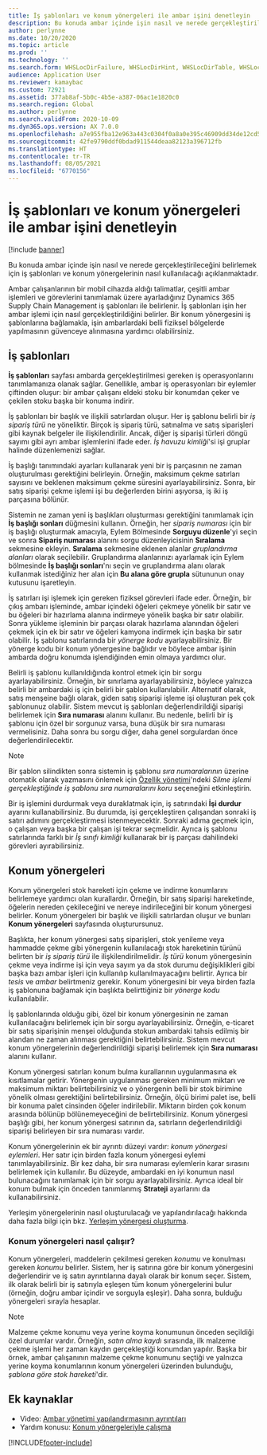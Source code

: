 ```yaml
---
title: İş şablonları ve konum yönergeleri ile ambar işini denetleyin
description: Bu konuda ambar içinde işin nasıl ve nerede gerçekleştirileceğini belirlemek için iş şablonları ve konum yönergelerinin nasıl kullanılacağı açıklanmaktadır.
author: perlynne
ms.date: 10/20/2020
ms.topic: article
ms.prod: ''
ms.technology: ''
ms.search.form: WHSLocDirFailure, WHSLocDirHint, WHSLocDirTable, WHSLocDirTableUOM, WHSRFMenuItem, WHSWork, WHSWorkClass, WHSWorkPool, WHSWorkTemplateTable
audience: Application User
ms.reviewer: kamaybac
ms.custom: 72921
ms.assetid: 377ab8af-5b0c-4b5e-a387-06ac1e1820c0
ms.search.region: Global
ms.author: perlynne
ms.search.validFrom: 2020-10-09
ms.dyn365.ops.version: AX 7.0.0
ms.openlocfilehash: a7e955fba12e963a443c0304f0a8a0e395c46909dd34de12cd51fa9788491786
ms.sourcegitcommit: 42fe9790ddf0bdad911544deaa82123a396712fb
ms.translationtype: HT
ms.contentlocale: tr-TR
ms.lasthandoff: 08/05/2021
ms.locfileid: "6770156"
---
```

# <a name="control-warehouse-work-by-using-work-templates-and-location-directives"></a>İş şablonları ve konum yönergeleri ile ambar işini denetleyin

[!include [banner](../includes/banner.md)]

Bu konuda ambar içinde işin nasıl ve nerede gerçekleştirileceğini belirlemek için iş şablonları ve konum yönergelerinin nasıl kullanılacağı açıklanmaktadır.

Ambar çalışanlarının bir mobil cihazda aldığı talimatlar, çeşitli ambar işlemleri ve görevlerini tanımlamak üzere ayarladığınız Dynamics 365 Supply Chain Management iş şablonları ile belirlenir. İş şablonları işin her ambar işlemi için nasıl gerçekleştirildiğini belirler. Bir konum yönergesini iş şablonlarına bağlamakla, işin ambarlardaki belli fiziksel bölgelerde yapılmasının güvenceye alınmasına yardımcı olabilirsiniz.

## <a name="work-templates"></a>İş şablonları

**İş şablonları** sayfası ambarda gerçekleştirilmesi gereken iş operasyonlarını tanımlamanıza olanak sağlar. Genellikle, ambar iş operasyonları bir eylemler çiftinden oluşur: bir ambar çalışanı eldeki stoku bir konumdan çeker ve çekilen stoku başka bir konuma indirir. 

İş şablonları bir başlık ve ilişkili satırlardan oluşur. Her iş şablonu belirli bir *iş sipariş türü* ne yöneliktir. Birçok iş sipariş türü, satınalma ve satış siparişleri gibi kaynak belgeler ile ilişkilendirilir. Ancak, diğer iş siparişi türleri döngü sayımı gibi ayrı ambar işlemlerini ifade eder. *İş havuzu kimliği*'si işi gruplar halinde düzenlemenizi sağlar. 

İş başlığı tanımındaki ayarları kullanarak yeni bir iş parçasının ne zaman oluşturulması gerektiğini belirleyin. Örneğin, maksimum çekme satırları sayısını ve beklenen maksimum çekme süresini ayarlayabilirsiniz. Sonra, bir satış siparişi çekme işlemi işi bu değerlerden birini aşıyorsa, iş iki iş parçasına bölünür.

Sistemin ne zaman yeni iş başlıkları oluşturması gerektiğini tanımlamak için **İş başlığı sonları** düğmesini kullanın. Örneğin, her _sipariş numarası_ için bir iş başlığı oluşturmak amacıyla, Eylem Bölmesinde **Sorguyu düzenle**'yi seçin ve sonra **Sipariş numarası** alanını sorgu düzenleyicisinin **Sıralama** sekmesine ekleyin. **Sıralama** sekmesine eklenen alanlar *gruplandırma alanları* olarak seçilebilir. Gruplandırma alanlarınızı ayarlamak için Eylem bölmesinde **İş başlığı sonları**'nı seçin ve gruplandırma alanı olarak kullanmak istediğiniz her alan için **Bu alana göre grupla** sütununun onay kutusunu işaretleyin.

İş satırları işi işlemek için gereken fiziksel görevleri ifade eder. Örneğin, bir çıkış ambarı işleminde, ambar içindeki öğeleri çekmeye yönelik bir satır ve bu öğeleri bir hazırlama alanına indirmeye yönelik başka bir satır olabilir. Sonra yükleme işleminin bir parçası olarak hazırlama alanından öğeleri çekmek için ek bir satır ve öğeleri kamyona indirmek için başka bir satır olabilir. İş şablonu satırlarında bir *yönerge kodu* ayarlayabilirsiniz. Bir yönerge kodu bir konum yönergesine bağlıdır ve böylece ambar işinin ambarda doğru konumda işlendiğinden emin olmaya yardımcı olur.

Belirli iş şablonu kullanıldığında kontrol etmek için bir sorgu ayarlayabilirsiniz. Örneğin, bir sınırlama ayarlayabilirsiniz, böylece yalnızca belirli bir ambardaki iş için belirli bir şablon kullanılabilir. Alternatif olarak, satış menşeine bağlı olarak, giden satış siparişi işleme işi oluşturan pek çok şablonunuz olabilir. Sistem mevcut iş şablonları değerlendirildiği siparişi belirlemek için **Sıra numarası** alanını kullanır. Bu nedenle, belirli bir iş şablonu için özel bir sorgunuz varsa, buna düşük bir sıra numarası vermelisiniz. Daha sonra bu sorgu diğer, daha genel sorgulardan önce değerlendirilecektir.

> [!NOTE]
> Bir şablon silindikten sonra sistemin iş şablonu *sıra numaralarının* üzerine otomatik olarak yazmasını önlemek için [Özellik yönetimi](../../fin-ops-core/fin-ops/get-started/feature-management/feature-management-overview.md)'ndeki *Silme işlemi gerçekleştiğinde iş şablonu sıra numaralarını koru* seçeneğini etkinleştirin.

Bir iş işlemini durdurmak veya duraklatmak için, iş satırındaki **İşi durdur** ayarını kullanabilirsiniz. Bu durumda, işi gerçekleştiren çalışandan sonraki iş satırı adımını gerçekleştirmesi istenmeyecektir. Sonraki adıma geçmek için, o çalışan veya başka bir çalışan işi tekrar seçmelidir. Ayrıca iş şablonu satırlarında farklı bir *İş sınıfı kimliği* kullanarak bir iş parçası dahilindeki görevleri ayırabilirsiniz.

## <a name="location-directives"></a>Konum yönergeleri

Konum yönergeleri stok hareketi için çekme ve indirme konumlarını belirlemeye yardımcı olan kurallardır. Örneğin, bir satış siparişi hareketinde, öğelerin nereden çekileceğini ve nereye indirileceğini bir konum yönergesi belirler. Konum yönergeleri bir başlık ve ilişkili satırlardan oluşur ve bunları **Konum yönergeleri** sayfasında oluşturursunuz.

Başlıkta, her konum yönergesi satış siparişleri, stok yenileme veya hammadde çekme gibi yönergenin kullanılacağı stok hareketinin türünü belirten bir *iş sipariş türü* ile ilişkilendirilmelidir. *İş türü* konum yönergesinin çekme veya indirme işi için veya sayım ya da stok durumu değişiklikleri gibi başka bazı ambar işleri için kullanılıp kullanılmayacağını belirtir. Ayrıca bir *tesis* ve *ambar* belirtmeniz gerekir. Konum yönergesini bir veya birden fazla iş şablonuna bağlamak için başlıkta belirttiğiniz bir *yönerge kodu* kullanılabilir. 

İş şablonlarında olduğu gibi, özel bir konum yönergesinin ne zaman kullanılacağını belirlemek için bir sorgu ayarlayabilirsiniz. Örneğin, e-ticaret bir satış siparişinin menşei olduğunda stokun ambardaki tahsis edilmiş bir alandan ne zaman alınması gerektiğini belirtebilirsiniz. Sistem mevcut konum yönergelerinin değerlendirildiği siparişi belirlemek için **Sıra numarası** alanını kullanır.

Konum yönergesi satırları konum bulma kurallarının uygulanmasına ek kısıtlamalar getirir. Yönergenin uygulanması gereken minimum miktarı ve maksimum miktarı belirtebilirsiniz ve o yönergenin belli bir stok birimine yönelik olması gerektiğini belirtebilirsiniz. Örneğin, ölçü birimi palet ise, belli bir konuma palet cinsinden öğeler indirilebilir. Miktarın birden çok konum arasında bölünüp bölünemeyeceğini de belirtebilirsiniz. Konum yönergesi başlığı gibi, her konum yönergesi satırının da, satırların değerlendirildiği siparişi belirleyen bir sıra numarası vardır.

Konum yönergelerinin ek bir ayrıntı düzeyi vardır: *konum yönergesi eylemleri*. Her satır için birden fazla konum yönergesi eylemi tanımlayabilirsiniz. Bir kez daha, bir sıra numarası eylemlerin karar sırasını belirlemek için kullanılır. Bu düzeyde, ambardaki en iyi konumun nasıl bulunacağını tanımlamak için bir sorgu ayarlayabilirsiniz. Ayrıca ideal bir konum bulmak için önceden tanımlanmış **Strateji** ayarlarını da kullanabilirsiniz.

Yerleşim yönergelerinin nasıl oluşturulacağı ve yapılandırılacağı hakkında daha fazla bilgi için bkz. [Yerleşim yönergesi oluşturma](create-location-directive.md).

### <a name="how-location-directives-work"></a>Konum yönergeleri nasıl çalışır?

Konum yönergeleri, maddelerin çekilmesi gereken *konumu* ve konulması gereken *konumu* belirler. Sistem, her iş satırına göre bir konum yönergesini değerlendirir ve iş satırı ayrıntılarına dayalı olarak bir konum seçer. Sistem, ilk olarak belirli bir iş satırıyla eşleşen tüm konum yönergelerini bulur (örneğin, doğru ambar içindir ve sorguyla eşleşir). Daha sonra, bulduğu yönergeleri sırayla hesaplar.

> [!NOTE]
> Malzeme çekme konumu veya yerine koyma konumunun önceden seçildiği özel durumlar vardır. Örneğin, _satın alma kaydı_ sırasında, ilk malzeme çekme işlemi her zaman kaydın gerçekleştiği konumdan yapılır. Başka bir örnek, ambar çalışanının malzeme çekme konumunu seçtiği ve yalnızca yerine koyma konumlarının konum yönergeleri üzerinden bulunduğu, *şablona göre stok hareketi*'dir.

## <a name="additional-resources"></a>Ek kaynaklar

- Video: [Ambar yönetimi yapılandırmasının ayrıntıları](https://community.dynamics.com/365/b/techtalks/posts/warehouse-management-configuration-deep-dive-october-14-2020)
- Yardım konusu: [Konum yönergeleriyle çalışma](create-location-directive.md)


[!INCLUDE[footer-include](../../includes/footer-banner.md)]